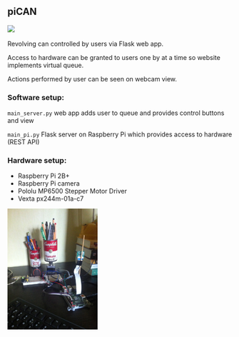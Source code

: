 piCAN
----- 

<img src="resources/webapp.jpg" width="30%">

Revolving can controlled by users via Flask web app.

Access to hardware can be granted to users one by at a time so website implements virtual queue.

Actions performed by user can be seen on webcam view.

### Software setup:

`main_server.py` web app adds user to queue and provides control buttons and view

`main_pi.py` Flask server on Raspberry Pi which provides access to hardware (REST API)

### Hardware setup:

- Raspberry Pi 2B+
- Raspberry Pi camera
- Pololu MP6500 Stepper Motor Driver
- Vexta px244m-01a-c7 

<img src="resources/hardware.jpg" width="40%">
